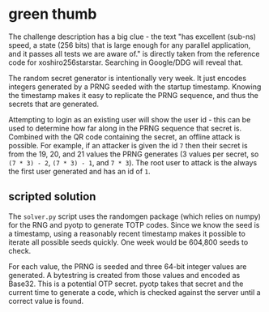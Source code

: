 # green thumb

The challenge description has a big clue - the text "has excellent (sub-ns) speed, a state (256 bits) that is large enough for any parallel application, and it passes all tests we are aware of." is directly taken from the reference code for xoshiro256starstar. Searching in Google/DDG will reveal that.

The random secret generator is intentionally very week. It just encodes integers generated by a PRNG seeded with the startup timestamp. Knowing the timestamp makes it easy to replicate the PRNG sequence, and thus the secrets that are generated.

Attempting to login as an existing user will show the user id - this can be used to determine how far along in the PRNG sequence that secret is. Combined with the QR code containing the secret, an offline attack is possible. For example, if an attacker is given the id `7` then their secret is from the 19, 20, and 21 values the PRNG generates (3 values per secret, so `(7 * 3) - 2`, `(7 * 3) - 1`, and `7 * 3`). The root user to attack is the always the first user generated and has an id of `1`.

## scripted solution

The `solver.py` script uses the randomgen package (which relies on numpy) for the RNG and pyotp to generate TOTP codes. Since we know the seed is a timestamp, using a reasonably recent timestamp makes it possible to iterate all possible seeds quickly. One week would be 604,800 seeds to check.

For each value, the PRNG is seeded and three 64-bit integer values are generated. A bytestring is created from those values and encoded as Base32. This is a potential OTP secret. pyotp takes that secret and the current time to generate a code, which is checked against the server until a correct value is found.
